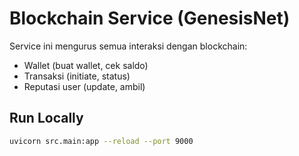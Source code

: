 # Blockchain Service (GenesisNet)

Service ini mengurus semua interaksi dengan blockchain:
- Wallet (buat wallet, cek saldo)
- Transaksi (initiate, status)
- Reputasi user (update, ambil)

## Run Locally
```bash
uvicorn src.main:app --reload --port 9000
